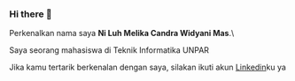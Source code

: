 ### Hi there 👋


Perkenalkan nama saya **Ni Luh Melika Candra Widyani Mas**.\

Saya seorang mahasiswa di Teknik Informatika UNPAR

Jika kamu tertarik berkenalan dengan saya, silakan ikuti akun [Linkedin](https://www.linkedin.com/in/melika-candra/)ku ya
<!--
**melikacwm/melikacwm** is a ✨ _special_ ✨ repository because its `README.md` (this file) appears on your GitHub profile.

Here are some ideas to get you started:

- 🔭 I’m currently working on ...
- 🌱 I’m currently learning ...
- 👯 I’m looking to collaborate on ...
- 🤔 I’m looking for help with ...
- 💬 Ask me about ...
- 📫 How to reach me: ...
- 😄 Pronouns: ...
- ⚡ Fun fact: ...
-->

